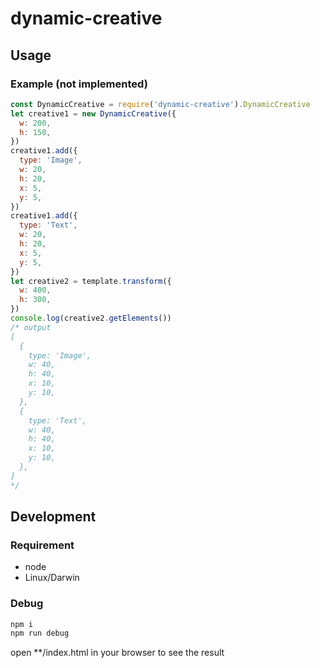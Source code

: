 dynamic-creative
================

## Usage

### Example (not implemented)
```javascript
const DynamicCreative = require('dynamic-creative').DynamicCreative
let creative1 = new DynamicCreative({
  w: 200,
  h: 150,
})
creative1.add({
  type: 'Image',
  w: 20,
  h: 20,
  x: 5,
  y: 5,
})
creative1.add({
  type: 'Text',
  w: 20,
  h: 20,
  x: 5,
  y: 5,
})
let creative2 = template.transform({
  w: 400,
  h: 300,
})
console.log(creative2.getElements())
/* output
[
  {
    type: 'Image',
    w: 40,
    h: 40,
    x: 10,
    y: 10,
  },
  {
    type: 'Text',
    w: 40,
    h: 40,
    x: 10,
    y: 10,
  },
]
*/

```

## Development

### Requirement
* node
* Linux/Darwin

### Debug
```sh
npm i
npm run debug
```

open **/index.html in your browser to see the result
